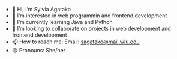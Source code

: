 - 👋 Hi, I’m Sylvia Agatako
- 👀 I’m interested in web programmin and frontend development
- 🌱 I’m currently learning Java and Python
- 💞️ I’m looking to collaborate on projects in web development and frontend development
- 📫 How to reach me: Email: sagatako@mail.wlu.edu
- 😄 Pronouns: She/her


<!---
aasylvia/aasylvia is a ✨ special ✨ repository because its `README.md` (this file) appears on your GitHub profile.
You can click the Preview link to take a look at your changes.
--->
